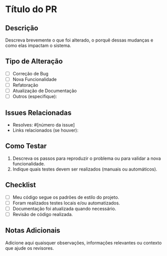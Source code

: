 # Título do PR

## Descrição

Descreva brevemente o que foi alterado, o porquê dessas mudanças e como elas impactam o sistema.

## Tipo de Alteração

- [ ] Correção de Bug
- [ ] Nova Funcionalidade
- [ ] Refatoração
- [ ] Atualização de Documentação
- [ ] Outros (especifique):

## Issues Relacionadas

- Resolves: #[número da issue]
- Links relacionados (se houver):

## Como Testar

1. Descreva os passos para reproduzir o problema ou para validar a nova funcionalidade.
2. Indique quais testes devem ser realizados (manuais ou automáticos).

## Checklist

- [ ] Meu código segue os padrões de estilo do projeto.
- [ ] Foram realizados testes locais e/ou automatizados.
- [ ] Documentação foi atualizada quando necessário.
- [ ] Revisão de código realizada.

## Notas Adicionais

Adicione aqui quaisquer observações, informações relevantes ou contexto que ajude os revisores.
